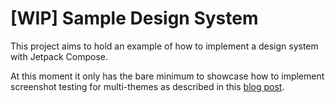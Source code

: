 # [WIP] Sample Design System

This project aims to hold an example of how to implement a design system with Jetpack Compose.

At this moment it only has the bare minimum to showcase how to implement screenshot testing for multi-themes as described in this [blog post](https://www.fabiocarballo.dev/blog/multi_theme_screenshots_tests_in_compose/).
